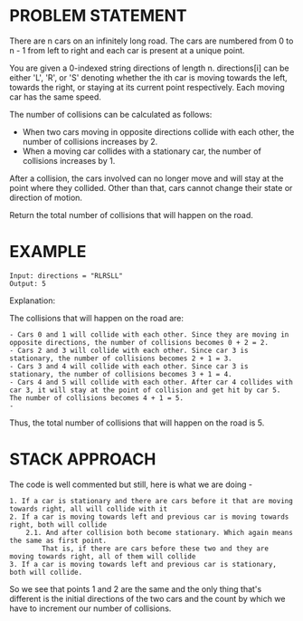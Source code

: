 # PROBLEM STATEMENT

There are n cars on an infinitely long road. The cars are numbered from 0 to n - 1 from left to right and each car is present at a unique point.

You are given a 0-indexed string directions of length n. directions[i] can be either 'L', 'R', or 'S' denoting whether the ith car is moving towards the left, towards the right, or staying at its current point respectively. Each moving car has the same speed.

The number of collisions can be calculated as follows:

 - When two cars moving in opposite directions collide with each other, the number of collisions increases by 2.
 - When a moving car collides with a stationary car, the number of collisions increases by 1.
  
After a collision, the cars involved can no longer move and will stay at the point where they collided. Other than that, cars cannot change their state or direction of motion.

Return the total number of collisions that will happen on the road.

# EXAMPLE

    Input: directions = "RLRSLL"
    Output: 5

Explanation:

The collisions that will happen on the road are:

    - Cars 0 and 1 will collide with each other. Since they are moving in opposite directions, the number of collisions becomes 0 + 2 = 2.
    - Cars 2 and 3 will collide with each other. Since car 3 is stationary, the number of collisions becomes 2 + 1 = 3.
    - Cars 3 and 4 will collide with each other. Since car 3 is stationary, the number of collisions becomes 3 + 1 = 4.
    - Cars 4 and 5 will collide with each other. After car 4 collides with car 3, it will stay at the point of collision and get hit by car 5. The number of collisions becomes 4 + 1 = 5.
    - 
Thus, the total number of collisions that will happen on the road is 5. 

# STACK APPROACH

The code is well commented but still, here is what we are doing -

    1. If a car is stationary and there are cars before it that are moving towards right, all will collide with it
    2. If a car is moving towards left and previous car is moving towards right, both will collide
        2.1. And after collision both become stationary. Which again means the same as first point. 
            That is, if there are cars before these two and they are moving towards right, all of them will collide
    3. If a car is moving towards left and previous car is stationary, both will collide.
   
So we see that points 1 and 2 are the same and the only thing that's different is the initial directions of the two cars and the count by which we have to increment our number of collisions.

